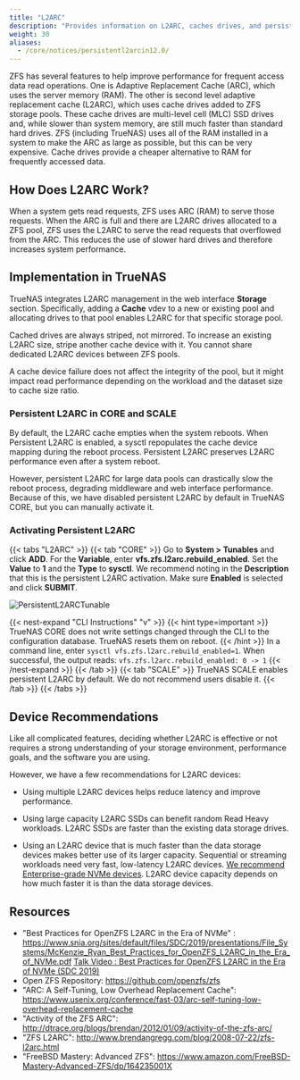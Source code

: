 ```yaml
---
title: "L2ARC"
description: "Provides information on L2ARC, caches drives, and persistent L2ARC implementations in TrueNAS CORE and SCALE."
weight: 30
aliases:
  - /core/notices/persistentl2arcin12.0/
---
```


ZFS has several features to help improve performance for frequent access data read operations. 
One is Adaptive Replacement Cache (ARC), which uses the server memory (RAM). 
The other is second level adaptive replacement cache (L2ARC), which uses cache drives added to ZFS storage pools. 
These cache drives are multi-level cell (MLC) SSD drives and, while slower than system memory, are still much faster than standard hard drives. 
ZFS (including TrueNAS) uses all of the RAM installed in a system to make the ARC as large as possible, but this can be very expensive. 
Cache drives provide a cheaper alternative to RAM for frequently accessed data.

## How Does L2ARC Work?

When a system gets read requests, ZFS uses ARC (RAM) to serve those requests. 
When the ARC is full and there are L2ARC drives allocated to a ZFS pool, ZFS uses the L2ARC to serve the read requests that overflowed from the ARC. 
This reduces the use of slower hard drives and therefore increases system performance.

## Implementation in TrueNAS

TrueNAS integrates L2ARC management in the web interface **Storage** section. 
Specifically, adding a **Cache** vdev to a new or existing pool and allocating drives to that pool enables L2ARC for that specific storage pool.

Cached drives are always striped, not mirrored.
To increase an existing L2ARC size, stripe another cache device with it.
You cannot share dedicated L2ARC devices between ZFS pools.

A cache device failure does not affect the integrity of the pool, but it might impact read performance depending on the workload and the dataset size to cache size ratio.

### Persistent L2ARC in CORE and SCALE

By default, the L2ARC cache empties when the system reboots.
When Persistent L2ARC is enabled, a sysctl repopulates the cache device mapping during the reboot process.
Persistent L2ARC preserves L2ARC performance even after a system reboot.

However, persistent L2ARC for large data pools can drastically slow the reboot process, degrading middleware and web interface performance.
Because of this, we have disabled persistent L2ARC by default in TrueNAS CORE, but you can manually activate it.

### Activating Persistent L2ARC

{{< tabs "L2ARC" >}}
{{< tab "CORE" >}}
Go to **System > Tunables** and click **ADD**.
For the **Variable**, enter **vfs.zfs.l2arc.rebuild_enabled**. Set the **Value** to **1** and the **Type** to **sysctl**.
We recommend noting in the **Description** that this is the persistent L2ARC activation.
Make sure **Enabled** is selected and click **SUBMIT**.

![PersistentL2ARCTunable](/images/CORE/System/SystemTunablesL2ARCRebuild.png "Persistent L2ARC Activation")

{{< nest-expand "CLI Instructions" "v" >}}
{{< hint type=important >}}
TrueNAS CORE does not write settings changed through the CLI to the configuration database. TrueNAS resets them on reboot.
{{< /hint >}}
In a command line, enter `sysctl vfs.zfs.l2arc.rebuild_enabled=1`.
When successful, the output reads: `vfs.zfs.l2arc.rebuild_enabled: 0 -> 1`
{{< /nest-expand >}}
{{< /tab >}}
{{< tab "SCALE" >}}
TrueNAS SCALE enables persistent L2ARC by default. We do not recommend users disable it.
{{< /tab >}}
{{< /tabs >}}

## Device Recommendations

Like all complicated features, deciding whether L2ARC is effective or not requires a strong understanding of your storage environment, performance goals, and the software you are using.

However, we have a few recommendations for L2ARC devices:

* Using multiple L2ARC devices helps reduce latency and improve performance.

* Using large capacity L2ARC SSDs can benefit random Read Heavy workloads. L2ARC SSDs are faster than the existing data storage drives.

* Using an L2ARC device that is much faster than the data storage devices makes better use of its larger capacity. 
  Sequential or streaming workloads need very fast, low-latency L2ARC devices. 
  [We recommend Enterprise-grade NVMe devices](https://www.snia.org/sites/default/files/SDC/2019/presentations/File_Systems/McKenzie_Ryan_Best_Practices_for_OpenZFS_L2ARC_in_the_Era_of_NVMe.pdf). L2ARC device capacity depends on how much faster it is than the data storage devices. 


## Resources

* "Best Practices for OpenZFS L2ARC in the Era of NVMe" : https://www.snia.org/sites/default/files/SDC/2019/presentations/File_Systems/McKenzie_Ryan_Best_Practices_for_OpenZFS_L2ARC_in_the_Era_of_NVMe.pdf [Talk Video : Best Practices for OpenZFS L2ARC in the Era of NVMe (SDC 2019)](https://www.youtube.com/watch?v=yHgSU6iqrlE)
* Open ZFS Repository: https://github.com/openzfs/zfs
* "ARC: A Self-Tuning, Low Overhead Replacement Cache": https://www.usenix.org/conference/fast-03/arc-self-tuning-low-overhead-replacement-cache
* "Activity of the ZFS ARC": http://dtrace.org/blogs/brendan/2012/01/09/activity-of-the-zfs-arc/
* "ZFS L2ARC": http://www.brendangregg.com/blog/2008-07-22/zfs-l2arc.html
* "FreeBSD Mastery: Advanced ZFS": https://www.amazon.com/FreeBSD-Mastery-Advanced-ZFS/dp/164235001X
